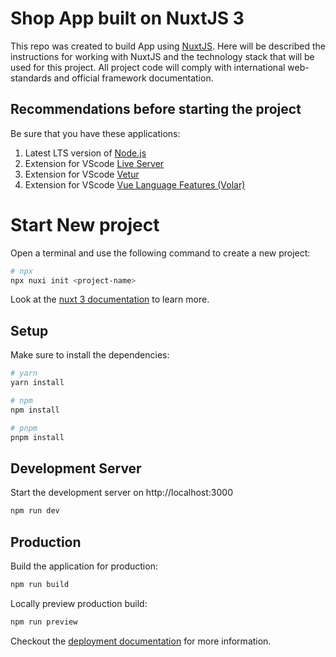# Shop App built on NuxtJS 3

This repo was created to build App using [NuxtJS](https://nuxtjs.org/). Here will be described the instructions for working with NuxtJS and the technology stack that will be used for this project. All project code will comply with international web-standards and official framework documentation.

## Recommendations before starting the project

Be sure that you have these applications:
1. Latest LTS version of [Node.js](https://nodejs.org/en/)
2. Extension for VScode [Live Server](https://marketplace.visualstudio.com/items?itemName=ritwickdey.LiveServer)
3. Extension for VScode [Vetur](https://marketplace.visualstudio.com/items?itemName=octref.vetur)
4. Extension for VScode [Vue Language Features (Volar)](https://marketplace.visualstudio.com/items?itemName=Vue.volar)

# Start New project

Open a terminal and use the following command to create a new project:

```bash
# npx
npx nuxi init <project-name>
```

Look at the [nuxt 3 documentation](https://v3.nuxtjs.org) to learn more.

## Setup

Make sure to install the dependencies:

```bash
# yarn
yarn install

# npm
npm install

# pnpm
pnpm install
```

## Development Server

Start the development server on http://localhost:3000

```bash
npm run dev
```

## Production

Build the application for production:

```bash
npm run build
```

Locally preview production build:

```bash
npm run preview
```

Checkout the [deployment documentation](https://v3.nuxtjs.org/guide/deploy/presets) for more information.